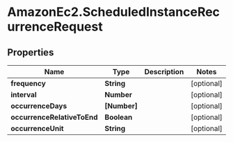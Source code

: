 # AmazonEc2.ScheduledInstanceRecurrenceRequest

## Properties

Name | Type | Description | Notes
------------ | ------------- | ------------- | -------------
**frequency** | **String** |  | [optional] 
**interval** | **Number** |  | [optional] 
**occurrenceDays** | **[Number]** |  | [optional] 
**occurrenceRelativeToEnd** | **Boolean** |  | [optional] 
**occurrenceUnit** | **String** |  | [optional] 


